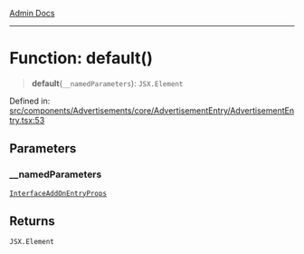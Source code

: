 [Admin Docs](/)

***

# Function: default()

> **default**(`__namedParameters`): `JSX.Element`

Defined in: [src/components/Advertisements/core/AdvertisementEntry/AdvertisementEntry.tsx:53](https://github.com/PalisadoesFoundation/talawa-admin/blob/main/src/components/Advertisements/core/AdvertisementEntry/AdvertisementEntry.tsx#L53)

## Parameters

### \_\_namedParameters

[`InterfaceAddOnEntryProps`](../../../../../../types/Advertisement/interface/interfaces/InterfaceAddOnEntryProps.md)

## Returns

`JSX.Element`
